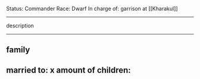 Status: Commander
Race: Dwarf
In charge of: garrison at [[Kharakul]]

---

description

---

## family

married to:
x amount of children:
- 